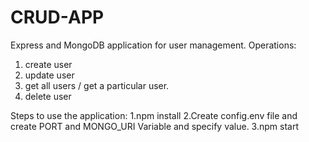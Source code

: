 # CRUD-APP

Express and MongoDB application for user management.
Operations:
1. create user
2. update user
3. get all users / get a particular user.
4. delete user

Steps to use the application:
1.npm install
2.Create config.env file and create PORT and MONGO_URI Variable and specify value.
3.npm start


